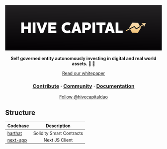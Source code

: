 <img src="./next-app/public/headerBlack.png" >

</p></a>
<p align="center">
  <strong>Self governed entity autonomously investing in digital and real world assets. 🐝 🚀</strong>
</p>
<p align="center">
  <a href="https://hivecapitaldao.gitbook.io/whitepaper/">Read our whitepaper</a>
</p>

<h3 align="center">
  <a href="">Contribute</a>
  <span> · </span>
  <a href="">Community</a>
  <span> · </span>
  <a href="">Documentation</a>
</h3>

<p align="center">
  <a href="https://twitter.com/hivecapitaldao?ref_src=twsrc%5Etfw" class="twitter-follow-button" data-show-count="false">Follow @hivecapitaldao</a><script async src="https://platform.twitter.com/widgets.js" charset="utf-8"></script>
</P>

## Structure

| Codebase             |       Description        |
| :------------------- | :----------------------: |
| [harthat](hardhat)   | Solidity Smart Contracts |
| [next-app](next-app) |      Next JS Client      |
